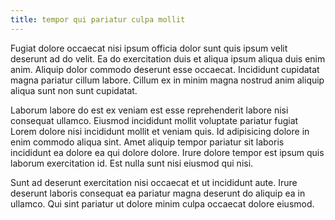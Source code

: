 ```yaml
---
title: tempor qui pariatur culpa mollit
---
```


Fugiat dolore occaecat nisi ipsum officia dolor sunt quis ipsum velit deserunt ad do velit. Ea do exercitation duis et aliqua ipsum aliqua duis enim anim. Aliquip dolor commodo deserunt esse occaecat. Incididunt cupidatat magna pariatur cillum labore. Cillum ex in minim magna nostrud anim aliquip aliqua sunt non sunt cupidatat.

Laborum labore do est ex veniam est esse reprehenderit labore nisi consequat ullamco. Eiusmod incididunt mollit voluptate pariatur fugiat Lorem dolore nisi incididunt mollit et veniam quis. Id adipisicing dolore in enim commodo aliqua sint. Amet aliquip tempor pariatur sit laboris incididunt ea dolore ea qui dolore dolore. Irure dolore tempor est ipsum quis laborum exercitation id. Est nulla sunt nisi eiusmod qui nisi.

Sunt ad deserunt exercitation nisi occaecat et ut incididunt aute. Irure deserunt laboris consequat ea pariatur magna deserunt do aliquip ea in ullamco. Qui sint pariatur ut dolore minim culpa occaecat dolore eiusmod.